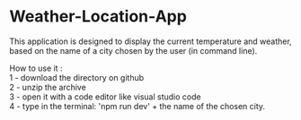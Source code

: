 # Weather-Location-App
This application is designed to display the current temperature and weather, based on the name of a city chosen by the user (in command line).

How to use it : <br>
1 - download the directory on github <br>
2 - unzip the archive <br>
3 - open it with a code editor like visual studio code <br>
4 - type in the terminal: 'npm run dev' + the name of the chosen city.
